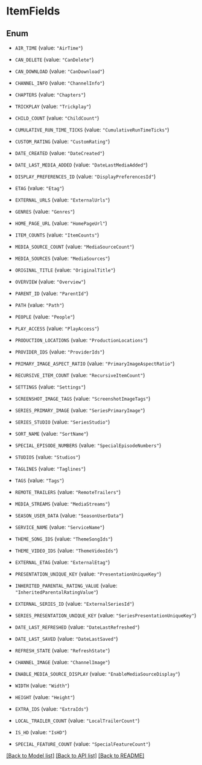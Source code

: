# ItemFields

## Enum


* `AIR_TIME` (value: `"AirTime"`)

* `CAN_DELETE` (value: `"CanDelete"`)

* `CAN_DOWNLOAD` (value: `"CanDownload"`)

* `CHANNEL_INFO` (value: `"ChannelInfo"`)

* `CHAPTERS` (value: `"Chapters"`)

* `TRICKPLAY` (value: `"Trickplay"`)

* `CHILD_COUNT` (value: `"ChildCount"`)

* `CUMULATIVE_RUN_TIME_TICKS` (value: `"CumulativeRunTimeTicks"`)

* `CUSTOM_RATING` (value: `"CustomRating"`)

* `DATE_CREATED` (value: `"DateCreated"`)

* `DATE_LAST_MEDIA_ADDED` (value: `"DateLastMediaAdded"`)

* `DISPLAY_PREFERENCES_ID` (value: `"DisplayPreferencesId"`)

* `ETAG` (value: `"Etag"`)

* `EXTERNAL_URLS` (value: `"ExternalUrls"`)

* `GENRES` (value: `"Genres"`)

* `HOME_PAGE_URL` (value: `"HomePageUrl"`)

* `ITEM_COUNTS` (value: `"ItemCounts"`)

* `MEDIA_SOURCE_COUNT` (value: `"MediaSourceCount"`)

* `MEDIA_SOURCES` (value: `"MediaSources"`)

* `ORIGINAL_TITLE` (value: `"OriginalTitle"`)

* `OVERVIEW` (value: `"Overview"`)

* `PARENT_ID` (value: `"ParentId"`)

* `PATH` (value: `"Path"`)

* `PEOPLE` (value: `"People"`)

* `PLAY_ACCESS` (value: `"PlayAccess"`)

* `PRODUCTION_LOCATIONS` (value: `"ProductionLocations"`)

* `PROVIDER_IDS` (value: `"ProviderIds"`)

* `PRIMARY_IMAGE_ASPECT_RATIO` (value: `"PrimaryImageAspectRatio"`)

* `RECURSIVE_ITEM_COUNT` (value: `"RecursiveItemCount"`)

* `SETTINGS` (value: `"Settings"`)

* `SCREENSHOT_IMAGE_TAGS` (value: `"ScreenshotImageTags"`)

* `SERIES_PRIMARY_IMAGE` (value: `"SeriesPrimaryImage"`)

* `SERIES_STUDIO` (value: `"SeriesStudio"`)

* `SORT_NAME` (value: `"SortName"`)

* `SPECIAL_EPISODE_NUMBERS` (value: `"SpecialEpisodeNumbers"`)

* `STUDIOS` (value: `"Studios"`)

* `TAGLINES` (value: `"Taglines"`)

* `TAGS` (value: `"Tags"`)

* `REMOTE_TRAILERS` (value: `"RemoteTrailers"`)

* `MEDIA_STREAMS` (value: `"MediaStreams"`)

* `SEASON_USER_DATA` (value: `"SeasonUserData"`)

* `SERVICE_NAME` (value: `"ServiceName"`)

* `THEME_SONG_IDS` (value: `"ThemeSongIds"`)

* `THEME_VIDEO_IDS` (value: `"ThemeVideoIds"`)

* `EXTERNAL_ETAG` (value: `"ExternalEtag"`)

* `PRESENTATION_UNIQUE_KEY` (value: `"PresentationUniqueKey"`)

* `INHERITED_PARENTAL_RATING_VALUE` (value: `"InheritedParentalRatingValue"`)

* `EXTERNAL_SERIES_ID` (value: `"ExternalSeriesId"`)

* `SERIES_PRESENTATION_UNIQUE_KEY` (value: `"SeriesPresentationUniqueKey"`)

* `DATE_LAST_REFRESHED` (value: `"DateLastRefreshed"`)

* `DATE_LAST_SAVED` (value: `"DateLastSaved"`)

* `REFRESH_STATE` (value: `"RefreshState"`)

* `CHANNEL_IMAGE` (value: `"ChannelImage"`)

* `ENABLE_MEDIA_SOURCE_DISPLAY` (value: `"EnableMediaSourceDisplay"`)

* `WIDTH` (value: `"Width"`)

* `HEIGHT` (value: `"Height"`)

* `EXTRA_IDS` (value: `"ExtraIds"`)

* `LOCAL_TRAILER_COUNT` (value: `"LocalTrailerCount"`)

* `IS_HD` (value: `"IsHD"`)

* `SPECIAL_FEATURE_COUNT` (value: `"SpecialFeatureCount"`)


[[Back to Model list]](../README.md#documentation-for-models) [[Back to API list]](../README.md#documentation-for-api-endpoints) [[Back to README]](../README.md)


